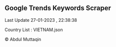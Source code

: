

## Google Trends Keywords Scraper 
 
Last Update 27-01-2023 , 22:38:38

Country List :
VIETNAM.json



© Abdul Muttaqin 
